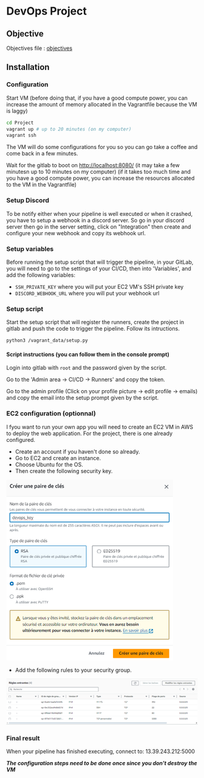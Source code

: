 # DevOps Project

## Objective

Objectives file :
[objectives](../Subject_project/2024-ST2DCD-PROJECT.docx)

## Installation

### Configuration

Start VM (before doing that, if you have a good compute power, you can increase the amount of memory allocated in the Vagrantfile because the VM is laggy)

```bash
cd Project
vagrant up # up to 20 minutes (on my computer)
vagrant ssh
```

The VM will do some configurations for you so you can go take a coffee and come back in a few minutes.

Wait for the gitlab to boot on <http://localhost:8080/> (it may take a few minutesn up to 10 minutes on my computer) (if it takes too much time and you have a good compute power, you can increase the resources allocated to the VM in the Vagrantfile)

### Setup Discord

To be notify either when your pipeline is well executed or when it crashed, you have to setup a webhook in a discord server. So go in your discord server then go in the server setting, click on "Integration" then create and configure your new webhook and copy its webhook url.

### Setup variables

Before running the setup script that will trigger the pipeline, in your GitLab, you will need to go to the settings of your CI/CD, then into 'Variables', and add the following variables:

- ```SSH_PRIVATE_KEY``` where you will put your EC2 VM's SSH private key
- ```DISCORD_WEBHOOK_URL``` where you will put your webhook url

### Setup script

Start the setup script that will register the runners, create the project in gitlab and push the code to trigger the pipeline. Follow its intructions.

```bash
python3 /vagrant_data/setup.py
```

#### Script instructions (you can follow them in the console prompt)

Login into gitlab with ```root``` and the password given by the script.

Go to the 'Admin area -> CI/CD -> Runners' and copy the token.

Go to the admin profile (Click on your profile picture -> edit profile -> emails) and copy the email into the setup prompt given by the script.

### EC2 configuration (optionnal)

I fyou want to run your own app you will need to create an EC2 VM in AWS to deploy the web application. For the project, there is one already configured.

- Create an account if you haven't done so already.
- Go to EC2 and create an instance.
- Choose Ubuntu for the OS.
- Then create the following security key.

![key](../images/key.png)

- Add the following rules to your security group.

![gds](../images/gsp.png)

### Final result

When your pipeline has finished executing, connect to: 13.39.243.212:5000

***The configuration steps need to be done once since you don't destroy the VM***
